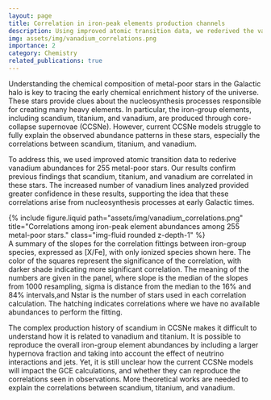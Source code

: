 ```yaml
---
layout: page
title: Correlation in iron-peak elements production channels
description: Using improved atomic transition data, we rederived the vanadium abundances for 255 metal-poor stars.
img: assets/img/vanadium_correlations.png
importance: 2
category: Chemistry
related_publications: true
---
```


Understanding the chemical composition of metal-poor stars in the Galactic halo is key to tracing the early chemical enrichment history of the universe. 
These stars provide clues about the nucleosynthesis processes responsible for creating many heavy elements. 
In particular, the iron-group elements, including scandium, titanium, and vanadium, are produced through core-collapse supernovae (CCSNe). 
However, current CCSNe models struggle to fully explain the observed abundance patterns in these stars, especially the correlations between scandium, titanium, and vanadium.

To address this, we used improved atomic transition data to rederive vanadium abundances for 255 metal-poor stars. Our results confirm previous findings that scandium, titanium, and vanadium are correlated in these stars. The increased number of vanadium lines analyzed provided greater confidence in these results, supporting the idea that these correlations arise from nucleosynthesis processes at early Galactic times.

<div class="row">
    <div class="col-sm mt-3 mt-md-0">
        {% include figure.liquid path="assets/img/vanadium_correlations.png" title="Correlations among iron-peak element abundances among 255 metal-poor stars." class="img-fluid rounded z-depth-1" %}
    </div>
</div>
<div class="caption">
    A summary of the slopes for the correlation fittings between iron-group species, expressed as [X/Fe], with only ionized species shown here. The color of the squares represent the significance of the correlation, with darker shade indicating more significant correlation. The meaning of the numbers are given in the panel, where slope is the median of the slopes from 1000 resampling, sigma is distance from the median to the 16% and 84% intervals,and Nstar is the number of stars used in each correlation calculation. The hatching indicates correlations where we have no available abundances to perform the fitting.
</div>

The complex production history of scandium in CCSNe makes it difficult to understand how it is related to vanadium and titanium.
It is possible to reproduce the overall iron-group element abundances by including a larger hypernova fraction and taking into account the effect of neutrino interactions and jets.
Yet, it is still unclear how the current CCSNe models will impact the GCE calculations, and whether they can reproduce the correlations seen in observations.
More theoretical works are needed to explain the correlations between scandium, titanium, and vanadium.
